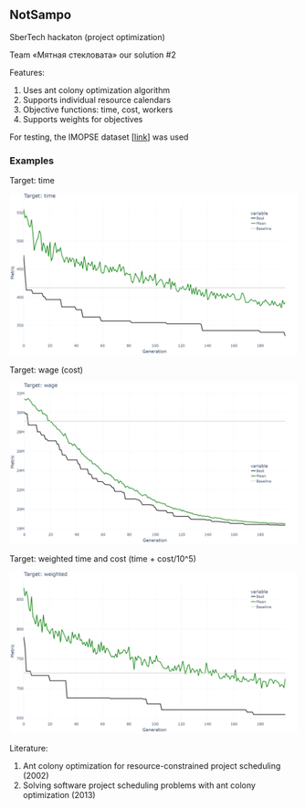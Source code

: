 ## NotSampo
SberTech hackaton (project optimization)

Team «Мятная стекловата» our solution #2

Features:
1. Uses ant colony optimization algorithm
3. Supports individual resource calendars
4. Objective functions: time, cost, workers
5. Supports weights for objectives

For testing, the IMOPSE dataset [[link](http://imopse.ii.pwr.wroc.pl/download.html)] was used

### Examples
Target: time

![plot](https://github.com/maximdu/notsampo/blob/main/notsampo/plots/time.png/?raw=true)

Target: wage (cost)

![plot](https://github.com/maximdu/notsampo/blob/main/notsampo/plots/wage.png/?raw=true)

Target: weighted time and cost (time + cost/10^5)

![plot](https://github.com/maximdu/notsampo/blob/main/notsampo/plots/weighted.png/?raw=true)

Literature:
1. Ant colony optimization for resource-constrained project scheduling (2002)
2. Solving software project scheduling problems with ant colony optimization (2013)
